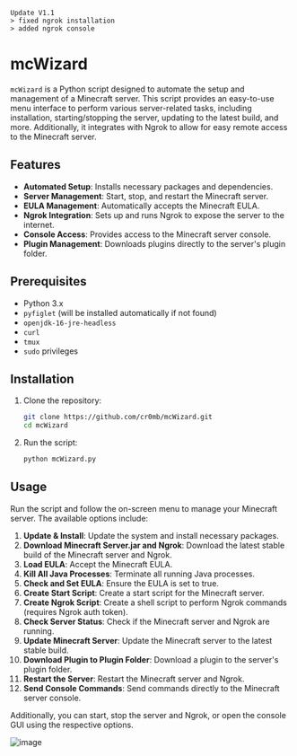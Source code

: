 ```
Update V1.1
> fixed ngrok installation
> added ngrok console
```

# mcWizard

`mcWizard` is a Python script designed to automate the setup and management of a Minecraft server. This script provides an easy-to-use menu interface to perform various server-related tasks, including installation, starting/stopping the server, updating to the latest build, and more. Additionally, it integrates with Ngrok to allow for easy remote access to the Minecraft server.

## Features

- **Automated Setup**: Installs necessary packages and dependencies.
- **Server Management**: Start, stop, and restart the Minecraft server.
- **EULA Management**: Automatically accepts the Minecraft EULA.
- **Ngrok Integration**: Sets up and runs Ngrok to expose the server to the internet.
- **Console Access**: Provides access to the Minecraft server console.
- **Plugin Management**: Downloads plugins directly to the server's plugin folder.

## Prerequisites

- Python 3.x
- `pyfiglet` (will be installed automatically if not found)
- `openjdk-16-jre-headless`
- `curl`
- `tmux`
- `sudo` privileges

## Installation

1. Clone the repository:
    ```sh
    git clone https://github.com/cr0mb/mcWizard.git
    cd mcWizard
    ```

2. Run the script:
    ```sh
    python mcWizard.py
    ```

## Usage

Run the script and follow the on-screen menu to manage your Minecraft server. The available options include:

1. **Update & Install**: Update the system and install necessary packages.
2. **Download Minecraft Server.jar and Ngrok**: Download the latest stable build of the Minecraft server and Ngrok.
3. **Load EULA**: Accept the Minecraft EULA.
4. **Kill All Java Processes**: Terminate all running Java processes.
5. **Check and Set EULA**: Ensure the EULA is set to true.
6. **Create Start Script**: Create a start script for the Minecraft server.
7. **Create Ngrok Script**: Create a shell script to perform Ngrok commands (requires Ngrok auth token).
8. **Check Server Status**: Check if the Minecraft server and Ngrok are running.
9. **Update Minecraft Server**: Update the Minecraft server to the latest stable build.
10. **Download Plugin to Plugin Folder**: Download a plugin to the server's plugin folder.
11. **Restart the Server**: Restart the Minecraft server and Ngrok.
12. **Send Console Commands**: Send commands directly to the Minecraft server console.

Additionally, you can start, stop the server and Ngrok, or open the console GUI using the respective options.

![image](https://github.com/Cr0mb/mcWizard/assets/137664526/eb5501c0-c0f3-4260-bfa0-bbc69929dd14)
